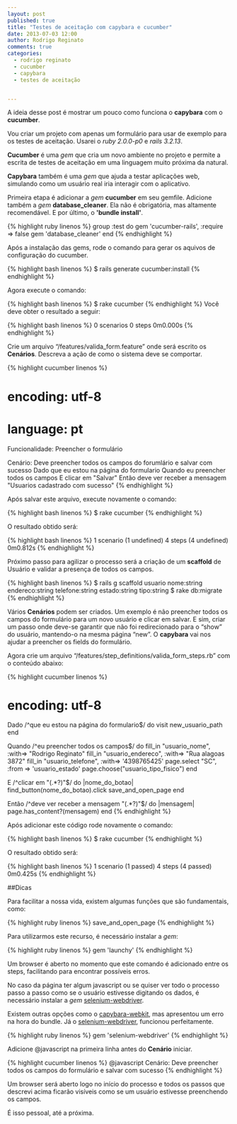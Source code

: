 ```yaml
---
layout: post
published: true
title: "Testes de aceitação com capybara e cucumber"
date: 2013-07-03 12:00
author: Rodrigo Reginato
comments: true
categories:
  - rodrigo reginato
  - cucumber
  - capybara
  - testes de aceitação


---
```


A ideia desse post é mostrar um pouco como funciona o **capybara** com o **cucumber**.

<!--more-->

Vou criar um projeto com apenas um formulário para usar de exemplo para os testes de aceitação. Usarei o _ruby 2.0.0-p0_ e _rails 3.2.13_.

**Cucumber** é uma _gem_ que cria um novo ambiente no projeto e permite a escrita de testes de aceitação em uma linguagem muito próxima da natural.

**Capybara** também é uma _gem_ que ajuda a testar aplicações web, simulando como um usuário real iria interagir com o aplicativo.

Primeira etapa é adicionar a _gem_ **cucumber** em seu gemfile. Adicione também a _gem_ **database_cleaner**. Ela não é obrigatória, mas altamente recomendável. E por último, o **'bundle install'**.

{% highlight ruby linenos %}
group :test do
  gem 'cucumber-rails', :require => false
  gem 'database_cleaner'
end
{% endhighlight %}

Após a instalação das gems, rode o comando para gerar os aquivos de configuração do cucumber.

{% highlight bash linenos %}
$ rails generate cucumber:install
{% endhighlight %}

Agora execute o comando:

{% highlight bash linenos %}
$ rake cucumber
{% endhighlight %}
Você deve obter o resultado a seguir:

{% highlight bash linenos %}
0 scenarios
0 steps
0m0.000s
{% endhighlight %}

Crie um arquivo “/features/valida_form.feature” onde será escrito os **Cenários**. Descreva a ação de como o sistema deve se comportar.

{% highlight cucumber linenos %}
# encoding: utf-8
# language: pt
Funcionalidade: Preencher o formulário

  Cenário: Deve preencher todos os campos do forumlário e salvar com sucesso
    Dado que eu estou na página do formulario
    Quando eu preencher todos os campos
    E clicar em "Salvar"
    Então deve ver receber a mensagem "Usuarios cadastrado com sucesso"
{% endhighlight %}

Após salvar este arquivo, execute novamente o comando:

{% highlight bash linenos %}
$ rake cucumber
{% endhighlight %}

O resultado obtido será:

{% highlight bash linenos %}
1 scenario (1 undefined)
4 steps (4 undefined)
0m0.812s
{% endhighlight %}

Próximo passo para agilizar o processo será a criação de um **scaffold** de Usuário e validar a presença de todos os campos.

{% highlight bash linenos %}
$ rails g scaffold usuario nome:string endereco:string telefone:string estado:string tipo:string
$ rake db:migrate
{% endhighlight %}

Vários **Cenários** podem ser criados. Um exemplo é não preencher todos os campos do formulário para um novo usuário e clicar em salvar. E sim, criar um passo onde deve-se garantir que não foi redirecionado para o “show” do usuário, mantendo-o na mesma página “new”.
O **capybara** vai nos ajudar a preencher os fields do formulário.

Agora crie um arquivo “/features/step_definitions/valida_form_steps.rb” com o conteúdo abaixo:

{% highlight cucumber linenos %}
# encoding: utf-8
Dado /^que eu estou na página do formulario$/ do
  visit new_usuario_path
end

Quando /^eu preencher todos os campos$/ do
  fill_in "usuario_nome", :with=> "Rodrigo Reginato"
  fill_in "usuario_endereco", :with=> "Rua alagoas 3872"
  fill_in "usuario_telefone", :with=> '4398765425'
  page.select "SC", :from => 'usuario_estado'
  page.choose("usuario_tipo_fisico")
end

E /^clicar em "(.*?)"$/ do |nome_do_botao|
  find_button(nome_do_botao).click
  save_and_open_page
end

Então /^deve ver receber a mensagem "(.*?)"$/ do |mensagem|
  page.has_content?(mensagem)
end
{% endhighlight %}

Após adicionar este código rode novamente o comando:

{% highlight bash linenos %}
$ rake cucumber
{% endhighlight %}

O resultado obtido será:

{% highlight bash linenos %}
1 scenario (1 passed)
4 steps (4 passed)
0m0.425s
{% endhighlight %}

##Dicas

Para facilitar a nossa vida, existem algumas funções que são fundamentais, como:

{% highlight ruby linenos %}
save_and_open_page
{% endhighlight %}

Para utilizarmos este recurso, é necessário instalar a _gem_:

{% highlight ruby linenos %}
gem 'launchy'
{% endhighlight %}

Um browser é aberto no momento que este comando é adicionado entre os steps, facilitando para encontrar possíveis erros.

No caso da página ter algum javascript ou se quiser ver todo o processo passo a passo como se o usuário estivesse digitando os dados, é necessário instalar a _gem_ [selenium-webdriver](https://github.com/vertis/selenium-webdriver).

Existem outras opções como o [capybara-webkit](https://github.com/thoughtbot/capybara-webkit), mas apresentou um erro na hora do bundle. Já o [selenium-webdriver](https://github.com/vertis/selenium-webdriver), funcionou perfeitamente.

{% highlight ruby linenos %}
gem 'selenium-webdriver'
{% endhighlight %}

Adicione @javascript na primeira linha antes do **Cenário** iniciar.

{% highlight cucumber linenos %}
@javascript
Cenário: Deve preencher todos os campos do formulário e salvar com sucesso
{% endhighlight %}

Um browser será aberto logo no início do processo  e todos os passos que descrevi acima ficarão visíveis como se um usuário estivesse preenchendo os campos.

É isso pessoal, até a próxima.
